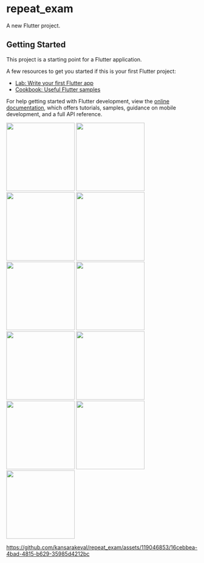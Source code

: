 # repeat_exam

A new Flutter project.

## Getting Started

This project is a starting point for a Flutter application.

A few resources to get you started if this is your first Flutter project:

- [Lab: Write your first Flutter app](https://docs.flutter.dev/get-started/codelab)
- [Cookbook: Useful Flutter samples](https://docs.flutter.dev/cookbook)

For help getting started with Flutter development, view the
[online documentation](https://docs.flutter.dev/), which offers tutorials,
samples, guidance on mobile development, and a full API reference.
<p>
  <img src="https://github.com/kansarakeval/repeat_exam/assets/119046853/db949b2f-ed7c-4e4a-9b74-d1cfdcded562" hight="450" width="180">
  <img src="https://github.com/kansarakeval/repeat_exam/assets/119046853/8ee2d571-638c-4e28-bc43-c37e64331f7b" hight="450" width="180">
  <img src="https://github.com/kansarakeval/repeat_exam/assets/119046853/064b38a4-5540-44a3-ac89-fc9b3214e76b" hight="450" width="180">
  <img src="https://github.com/kansarakeval/repeat_exam/assets/119046853/f3f3fa83-9a90-4c2b-97a1-c7d18ade2c4a" hight="450" width="180">
  <img src="https://github.com/kansarakeval/repeat_exam/assets/119046853/a5d00bfc-2e63-44e3-a95a-04b8d6bb5d36" hight="450" width="180">
  <img src="https://github.com/kansarakeval/repeat_exam/assets/119046853/a9e1183d-ca86-4e8a-9b94-485d81efd5e9" hight="450" width="180">
  <img src="https://github.com/kansarakeval/repeat_exam/assets/119046853/1f9a8140-28a4-4b4b-a72b-c5b8e1f09eb0" hight="450" width="180">
  <img src="https://github.com/kansarakeval/repeat_exam/assets/119046853/e69eba96-06f1-4a96-b804-38c357bf916c" hight="450" width="180">
  <img src="https://github.com/kansarakeval/repeat_exam/assets/119046853/2193c23b-ccb6-4353-8263-b159558c51dc" hight="450" width="180">
  <img src="https://github.com/kansarakeval/repeat_exam/assets/119046853/d7408a86-e7fe-444d-9817-bb110838cc9c" hight="450" width="180">
  <img src="https://github.com/kansarakeval/repeat_exam/assets/119046853/8ac315a5-5b9c-4ec6-9bb1-afceb82ad587" hight="450" width="180">
</p>

https://github.com/kansarakeval/repeat_exam/assets/119046853/16cebbea-4bad-4815-b629-35985d4212bc

